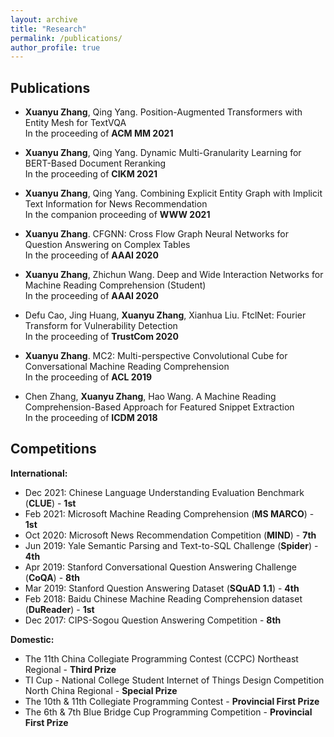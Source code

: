 ```yaml
---
layout: archive
title: "Research"
permalink: /publications/
author_profile: true
---
```

<!--
{% if author.googlescholar %}
  You can also find my articles on <u><a href="{{author.googlescholar}}">my Google Scholar profile</a>.</u>
{% endif %}

{% include base_path %}

{% for post in site.publications reversed %}
  {% include archive-single.html %}
{% endfor %}
-->

Publications
------
- **Xuanyu Zhang**, Qing Yang. Position-Augmented Transformers with Entity Mesh for TextVQA<br/>
In the proceeding of **ACM MM 2021**

- **Xuanyu Zhang**, Qing Yang. Dynamic Multi-Granularity Learning for BERT-Based Document Reranking<br/>
In the proceeding of **CIKM 2021**

- **Xuanyu Zhang**, Qing Yang. Combining Explicit Entity Graph with Implicit Text Information for News Recommendation<br/>
In the companion proceeding of **WWW 2021**

- **Xuanyu Zhang**. CFGNN: Cross Flow Graph Neural Networks for Question Answering on Complex Tables<br/>
In the proceeding of **AAAI 2020**

- **Xuanyu Zhang**, Zhichun Wang. Deep and Wide Interaction Networks for Machine Reading Comprehension (Student)<br/>
In the proceeding of **AAAI 2020**

- Defu Cao, Jing Huang, **Xuanyu Zhang**, Xianhua Liu. FtclNet: Fourier Transform for Vulnerability Detection<br/>
In the proceeding of **TrustCom 2020**

- **Xuanyu Zhang**. MC2: Multi-perspective Convolutional Cube for Conversational Machine Reading Comprehension<br/>
In the proceeding of **ACL 2019** 

- Chen Zhang, **Xuanyu Zhang**, Hao Wang. A Machine Reading Comprehension-Based Approach for Featured Snippet Extraction<br/>
In the proceeding of **ICDM 2018**

Competitions
------
**International:**
- Dec 2021: Chinese Language Understanding Evaluation Benchmark (**CLUE**) \- **1st**
- Feb 2021: Microsoft Machine Reading Comprehension (**MS MARCO**) \- **1st**
- Oct 2020: Microsoft News Recommendation Competition (**MIND**) \- **7th**
- Jun 2019: Yale Semantic Parsing and Text-to-SQL Challenge (**Spider**) \- **4th**
- Apr 2019: Stanford Conversational Question Answering Challenge (**CoQA**) \- **8th** 
- Mar 2019: Stanford Question Answering Dataset (**SQuAD 1.1**) \- **4th**
- Feb 2018: Baidu Chinese Machine Reading Comprehension dataset (**DuReader**) \- **1st** 
- Dec 2017: CIPS-Sogou Question Answering Competition \- **8th**

**Domestic:**
- The 11th China Collegiate Programming Contest (CCPC) Northeast Regional \- **Third Prize**
- TI Cup - National College Student Internet of Things Design Competition North China Regional - **Special Prize**
- The 10th & 11th Collegiate Programming Contest \- **Provincial First Prize**
- The 6th & 7th Blue Bridge Cup Programming Competition \- **Provincial First Prize**
